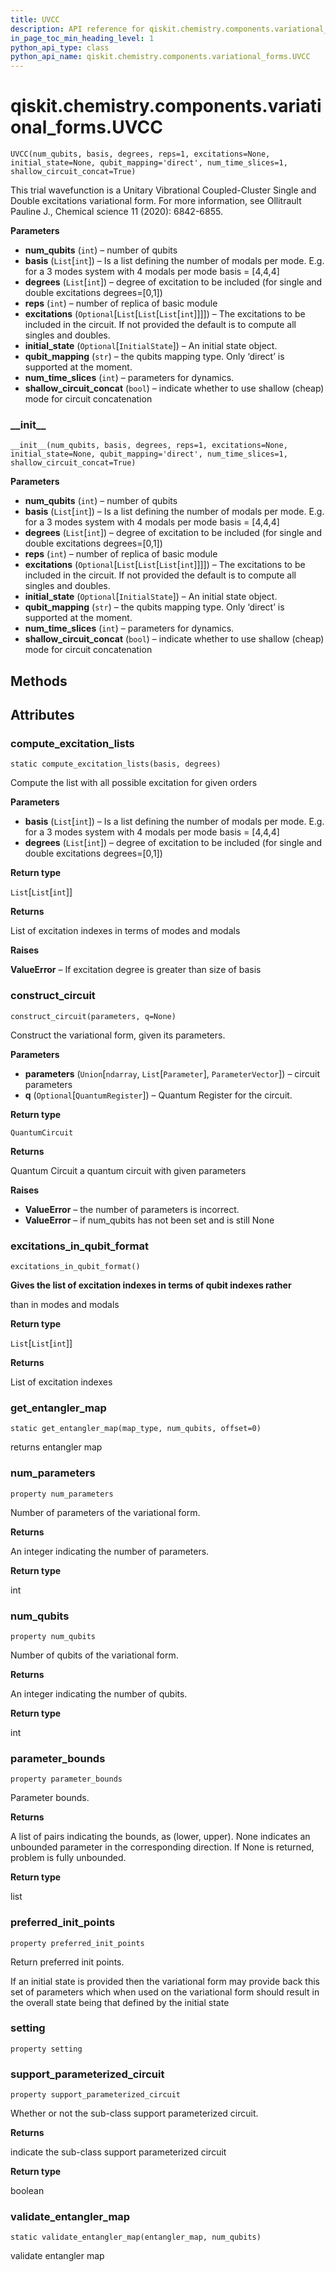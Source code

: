 ```yaml
---
title: UVCC
description: API reference for qiskit.chemistry.components.variational_forms.UVCC
in_page_toc_min_heading_level: 1
python_api_type: class
python_api_name: qiskit.chemistry.components.variational_forms.UVCC
---
```


<span id="qiskit-chemistry-components-variational-forms-uvcc" />

# qiskit.chemistry.components.variational\_forms.UVCC

<span id="qiskit.chemistry.components.variational_forms.UVCC" />

`UVCC(num_qubits, basis, degrees, reps=1, excitations=None, initial_state=None, qubit_mapping='direct', num_time_slices=1, shallow_circuit_concat=True)`

This trial wavefunction is a Unitary Vibrational Coupled-Cluster Single and Double excitations variational form. For more information, see Ollitrault Pauline J., Chemical science 11 (2020): 6842-6855.

**Parameters**

*   **num\_qubits** (`int`) – number of qubits
*   **basis** (`List`\[`int`]) – Is a list defining the number of modals per mode. E.g. for a 3 modes system with 4 modals per mode basis = \[4,4,4]
*   **degrees** (`List`\[`int`]) – degree of excitation to be included (for single and double excitations degrees=\[0,1])
*   **reps** (`int`) – number of replica of basic module
*   **excitations** (`Optional`\[`List`\[`List`\[`List`\[`int`]]]]) – The excitations to be included in the circuit. If not provided the default is to compute all singles and doubles.
*   **initial\_state** (`Optional`\[`InitialState`]) – An initial state object.
*   **qubit\_mapping** (`str`) – the qubits mapping type. Only ‘direct’ is supported at the moment.
*   **num\_time\_slices** (`int`) – parameters for dynamics.
*   **shallow\_circuit\_concat** (`bool`) – indicate whether to use shallow (cheap) mode for circuit concatenation

### \_\_init\_\_

<span id="qiskit.chemistry.components.variational_forms.UVCC.__init__" />

`__init__(num_qubits, basis, degrees, reps=1, excitations=None, initial_state=None, qubit_mapping='direct', num_time_slices=1, shallow_circuit_concat=True)`

**Parameters**

*   **num\_qubits** (`int`) – number of qubits
*   **basis** (`List`\[`int`]) – Is a list defining the number of modals per mode. E.g. for a 3 modes system with 4 modals per mode basis = \[4,4,4]
*   **degrees** (`List`\[`int`]) – degree of excitation to be included (for single and double excitations degrees=\[0,1])
*   **reps** (`int`) – number of replica of basic module
*   **excitations** (`Optional`\[`List`\[`List`\[`List`\[`int`]]]]) – The excitations to be included in the circuit. If not provided the default is to compute all singles and doubles.
*   **initial\_state** (`Optional`\[`InitialState`]) – An initial state object.
*   **qubit\_mapping** (`str`) – the qubits mapping type. Only ‘direct’ is supported at the moment.
*   **num\_time\_slices** (`int`) – parameters for dynamics.
*   **shallow\_circuit\_concat** (`bool`) – indicate whether to use shallow (cheap) mode for circuit concatenation

## Methods

## Attributes

### compute\_excitation\_lists

<span id="qiskit.chemistry.components.variational_forms.UVCC.compute_excitation_lists" />

`static compute_excitation_lists(basis, degrees)`

Compute the list with all possible excitation for given orders

**Parameters**

*   **basis** (`List`\[`int`]) – Is a list defining the number of modals per mode. E.g. for a 3 modes system with 4 modals per mode basis = \[4,4,4]
*   **degrees** (`List`\[`int`]) – degree of excitation to be included (for single and double excitations degrees=\[0,1])

**Return type**

`List`\[`List`\[`int`]]

**Returns**

List of excitation indexes in terms of modes and modals

**Raises**

**ValueError** – If excitation degree is greater than size of basis

### construct\_circuit

<span id="qiskit.chemistry.components.variational_forms.UVCC.construct_circuit" />

`construct_circuit(parameters, q=None)`

Construct the variational form, given its parameters.

**Parameters**

*   **parameters** (`Union`\[`ndarray`, `List`\[`Parameter`], `ParameterVector`]) – circuit parameters
*   **q** (`Optional`\[`QuantumRegister`]) – Quantum Register for the circuit.

**Return type**

`QuantumCircuit`

**Returns**

Quantum Circuit a quantum circuit with given parameters

**Raises**

*   **ValueError** – the number of parameters is incorrect.
*   **ValueError** – if num\_qubits has not been set and is still None

### excitations\_in\_qubit\_format

<span id="qiskit.chemistry.components.variational_forms.UVCC.excitations_in_qubit_format" />

`excitations_in_qubit_format()`

**Gives the list of excitation indexes in terms of qubit indexes rather**

than in modes and modals

**Return type**

`List`\[`List`\[`int`]]

**Returns**

List of excitation indexes

### get\_entangler\_map

<span id="qiskit.chemistry.components.variational_forms.UVCC.get_entangler_map" />

`static get_entangler_map(map_type, num_qubits, offset=0)`

returns entangler map

### num\_parameters

<span id="qiskit.chemistry.components.variational_forms.UVCC.num_parameters" />

`property num_parameters`

Number of parameters of the variational form.

**Returns**

An integer indicating the number of parameters.

**Return type**

int

### num\_qubits

<span id="qiskit.chemistry.components.variational_forms.UVCC.num_qubits" />

`property num_qubits`

Number of qubits of the variational form.

**Returns**

An integer indicating the number of qubits.

**Return type**

int

### parameter\_bounds

<span id="qiskit.chemistry.components.variational_forms.UVCC.parameter_bounds" />

`property parameter_bounds`

Parameter bounds.

**Returns**

A list of pairs indicating the bounds, as (lower, upper). None indicates an unbounded parameter in the corresponding direction. If None is returned, problem is fully unbounded.

**Return type**

list

### preferred\_init\_points

<span id="qiskit.chemistry.components.variational_forms.UVCC.preferred_init_points" />

`property preferred_init_points`

Return preferred init points.

If an initial state is provided then the variational form may provide back this set of parameters which when used on the variational form should result in the overall state being that defined by the initial state

### setting

<span id="qiskit.chemistry.components.variational_forms.UVCC.setting" />

`property setting`

### support\_parameterized\_circuit

<span id="qiskit.chemistry.components.variational_forms.UVCC.support_parameterized_circuit" />

`property support_parameterized_circuit`

Whether or not the sub-class support parameterized circuit.

**Returns**

indicate the sub-class support parameterized circuit

**Return type**

boolean

### validate\_entangler\_map

<span id="qiskit.chemistry.components.variational_forms.UVCC.validate_entangler_map" />

`static validate_entangler_map(entangler_map, num_qubits)`

validate entangler map

